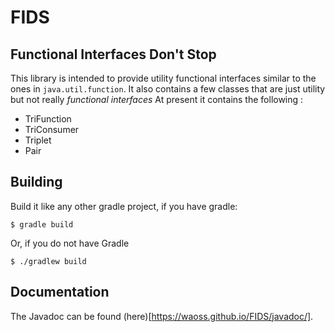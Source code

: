 # FIDS
## Functional Interfaces Don't Stop
This library is intended to provide utility functional interfaces similar to the ones in <code>java.util.function</code>.
It also contains a few classes that are just utility but not really *functional interfaces*
At present it contains the following :
* TriFunction
* TriConsumer
* Triplet
* Pair
## Building
Build it like any other gradle project, if you have gradle:
```
$ gradle build
```
Or, if you do not have Gradle
```
$ ./gradlew build
```
## Documentation
The Javadoc can be found (here)[https://waoss.github.io/FIDS/javadoc/].